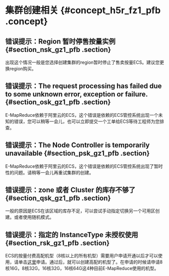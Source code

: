 # 集群创建相关 {#concept_h5r_fz1_pfb .concept}

## 错误提示：Region 暂时停售按量实例 {#section_nsk_gz1_pfb .section}

出现这个情况一般是您选择创建集群的region暂时停止了售卖按量ECS。建议您更换region购买。

## 错误提示：The request processing has failed due to some unknown error, exception or failure. {#section_osk_gz1_pfb .section}

E-MapReduce依赖于阿里云的ECS，这个错误是依赖的ECS管控系统出现一个未知的错误，您可以稍等一会儿，也可以立即提交一个工单给ECS等待工程师为您排查。

## 错误提示：The Node Controller is temporarily unavailable {#section_psk_gz1_pfb .section}

E-MapReduce依赖于阿里云的ECS，这个错误是依赖的ECS管控系统出现了暂时性的问题。请稍等一会儿再重试集群的创建。

## 错误提示：zone 或者 Cluster 的库存不够了 {#section_qsk_gz1_pfb .section}

一般的原因是ECS在该区域的库存不足，可以尝试手动指定切换另一个可用区创建。或者使用随机模式。

## 错误提示：指定的 InstanceType 未授权使用 {#section_rsk_gz1_pfb .section}

ECS的按量付费高配机型（8核以上的所有机型）需要用户申请开通以后才可以使用，请单击[这里](https://workorder-intl.console.aliyun.com/#/ticket/createIndex)申请。通过后，就可以创建高配的机型了。在申请的时候请申请8核16G，8核32G，16核32G，16核64G这4种目前E-MapReduce使用的机型。

